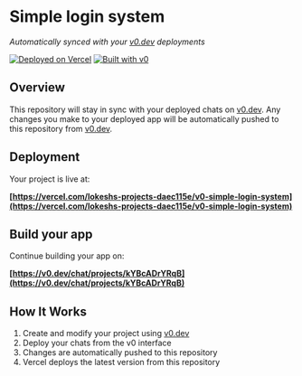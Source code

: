 # Simple login system

*Automatically synced with your [v0.dev](https://v0.dev) deployments*

[![Deployed on Vercel](https://img.shields.io/badge/Deployed%20on-Vercel-black?style=for-the-badge&logo=vercel)](https://vercel.com/lokeshs-projects-daec115e/v0-simple-login-system)
[![Built with v0](https://img.shields.io/badge/Built%20with-v0.dev-black?style=for-the-badge)](https://v0.dev/chat/projects/kYBcADrYRqB)

## Overview

This repository will stay in sync with your deployed chats on [v0.dev](https://v0.dev).
Any changes you make to your deployed app will be automatically pushed to this repository from [v0.dev](https://v0.dev).

## Deployment

Your project is live at:

**[https://vercel.com/lokeshs-projects-daec115e/v0-simple-login-system](https://vercel.com/lokeshs-projects-daec115e/v0-simple-login-system)**

## Build your app

Continue building your app on:

**[https://v0.dev/chat/projects/kYBcADrYRqB](https://v0.dev/chat/projects/kYBcADrYRqB)**

## How It Works

1. Create and modify your project using [v0.dev](https://v0.dev)
2. Deploy your chats from the v0 interface
3. Changes are automatically pushed to this repository
4. Vercel deploys the latest version from this repository